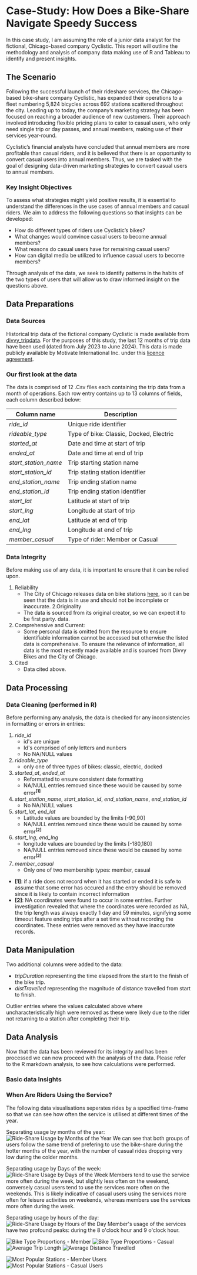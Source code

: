 # Case-Study: How Does a Bike-Share Navigate Speedy Success
In this case study, I am assuming the role of a junior data analyst for the fictional, Chicago-based company Cyclistic.  This report will outline the methodology and analysis of company data making use of R and Tableau to identify and present insights.

## The Scenario
Following the successful launch of their rideshare services, the Chicago-based bike-share company Cyclistic, has expanded their operations to a fleet numbering 5,824 bicycles across 692 stations scattered throughout the city.  Leading up to today, the company’s marketing strategy has been focused on reaching a broader audience of new customers. Their approach involved introducing flexible pricing plans to cater to casual users, who only need single trip or day passes, and annual members, making use of their services year-round.

Cyclistic’s financial analysts have concluded that annual members are more profitable than casual riders, and it is believed that there is an opportunity to convert casual users into annual members.  Thus, we are tasked with the goal of designing data-driven marketing strategies to convert casual users to annual members. 

### Key Insight Objectives
To assess what strategies might yield positive results, it is essential to understand the differences in the use cases of annual members and casual riders.  We aim to address the following questions so that insights can be developed:

* How do different types of riders use Cyclistic’s bikes?
* What changes would convince casual users to become annual members?
* What reasons do casual users have for remaining casual users?
* How can digital media be utilized to influence casual users to become members?

Through analysis of the data, we seek to identify patterns in the habits of the two types of users that will allow us to draw informed insight on the questions above.

## Data Preparations
### Data Sources
Historical trip data of the fictional company Cyclistic is made available from [divvy_tripdata](https://divvy-tripdata.s3.amazonaws.com/index.html).  For the purposes of this study, the last 12 months of trip data have been used (dated from July 2023 to June 2024).  This data is made publicly available by Motivate International Inc. under this [licence agreement](https://divvybikes.com/data-license-agreement).

### Our first look at the data
The data is comprised of 12 .Csv files each containing the trip data from a month of operations. Each row entry contains up to 13 columns of fields, each column described below:

Column name         |        Description
------------------- | ---------------------------------------------------
_ride_id_           |        Unique ride identifier
_rideable_type_     |     	 Type of bike: Classic, Docked, Electric
_started_at_        |        Date and time at start of trip
_ended_at_          |        Date and time at end of trip
_start_station_name_|	  	   Trip starting station name
_start_station_id_  |  	     Trip stating station identifier
_end_station_name_  |  	   	 Trip ending station name
_end_station_id_    |   	   Trip ending station identifier
_start_lat_         |        Latitude at start of trip 
_start_lng_         |        Longitude at start of trip
_end_lat_           |        Latitude at end of trip
_end_lng_           |        Longitude at end of trip  
_member_casual_     |    	 	 Type of rider: Member or Casual 

### Data Integrity
Before making use of any data, it is important to ensure that it can be relied upon.

1. Reliability
   * The City of Chicago releases data on bike stations [here](https://data.cityofchicago.org/Transportation/Divvy-Bicycle-Stations-Map/bk89-9dk7), so it can be seen that the data is in use and should not be incomplete or inaccurate.
2.Originality
   *   The data is sourced from its original creator, so we can expect it to be first party. data.
3. Comprehensive and Current:
   * Some personal data is omitted from the resource to ensure identifiable information cannot be accessed but otherwise the listed data is comprehensive.  To ensure the relevance of information, all data is the most recently made available and is sourced from Divvy Bikes and the City of Chicago.
4. Cited
   * Data cited above.

## Data Processing
### Data Cleaning (performed in R)
Before performing any analysis, the data is checked for any inconsistencies in formatting or errors in entries:
1. _ride_id_
   * id's are unique
   * Id's comprised of only letters and nunbers
   * No NA/NULL values
2. _rideable_type_
   * only one of three types of bikes: classic, electric, docked
3. _started_at_, _ended_at_
   * Reformatted to ensure consistent date formatting
   * NA/NULL entries removed since these would be caused by some error<sup>**[1]**<sup>
4. _start_station_name_, _start_station_id_, _end_station_name_, _end_station_id_
   * No NA/NULL values
5. _start_lat_, _end_lat_
    * Latitude values are bounded by the limits [-90,90]
    * NA/NULL entries removed since these would be caused by some error<sup>**[2]**<sup>
6. _start_lng_, _end_lng_
    * longitude values are bounded by the limits [-180,180]
    * NA/NULL entries removed since these would be caused by some error<sup>**[2]**<sup>
7. _member_casual_
   * Only one of two membership types: member, casual

* **[1]**: if a ride does not record when it has started or ended it is safe to assume that some error has occured and the entry should be removed since it is likely to contain incorrect information
* **[2]**: NA coordinates were found to occur in some entries.  Further investigation revealed that where the coordinates were recorded as NA, the trip length was always exactly 1 day and 59 minutes, signifying some timeout feature ending trips after a set time without recording the coordinates.  These entries were removed as they have inaccurate records.

## Data Manipulation
Two additional columns were added to the data:
* _tripDuration_ representing the time elapsed from the start to the finish of the bike trip.
* _distTravelled_ representing the magnitude of distance travelled from start to finish.

Outlier entries where the values calculated above where uncharacteristically high were removed as these were likely due to the rider not returning to a station after completing their trip.

## Data Analysis
Now that the data has been reviewed for its integrity and has been processed we can now proceed with the analysis of the data.  Please refer to the R markdown analysis, to see how calculations were performed.

### Basic data Insights

### When Are Riders Using the Service?
The following data visualisations seperates rides by a specified time-frame so that we can see how often the service is utilised at different times of the year.

Separating usage by months of the year:
![Ride-Share Usage by Months of the Year](https://github.com/user-attachments/assets/617f2087-8461-4500-baed-e159e151f54c)
We can see that both groups of users follow the same trend of prefering to use the bike-share during the hotter months of the year, with the number of casual rides dropping very low during the colder months.

Separating usage by Days of the week:
![Ride-Share Usage by Days of the Week](https://github.com/user-attachments/assets/58039c2c-07e0-4724-8600-dd7ae69369c9)
Members tend to use the service more often during the week, but slightly less often on the weekend, conversely casual users tend to use the services more often on the weekends.  This is likely indicative of casual users using the services more often for leisure activities on weekends, whereas members use the services more often during the week.


Separating usage by hours of the day:
![Ride-Share Usage by Hours of the Day](https://github.com/user-attachments/assets/a0e34066-67e6-4d3b-a036-3b800fedc71c)
Member's usage of the services have two profound peaks: during the 8 o'clock hour and 9 o'clock hour.  

![Bike Type Proportions - Member](https://github.com/user-attachments/assets/ce48fd8f-7046-45ef-b8cc-97a77674d3ff)
![Bike Type Proportions - Casual](https://github.com/user-attachments/assets/20277bdb-b56e-49c8-b157-84b60d63a8e2)
![Average Trip Length](https://github.com/user-attachments/assets/ec36af4a-76a7-47fe-ba64-596c543415e6)
![Average Distance Travelled](https://github.com/user-attachments/assets/b8830e67-a3cf-42ed-b7fb-46cd4aa47ef9)

![Most Popular Stations - Member Users](https://github.com/user-attachments/assets/64d10a9c-8194-421c-861b-2118bc6c0990)
![Most Popular Stations - Casual Users](https://github.com/user-attachments/assets/aad61426-065c-45a9-b3f3-dadba8882230)
